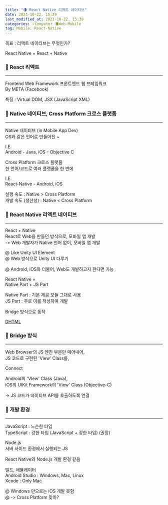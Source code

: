 ```yaml
---
title: "🌘 React Native 리액트 네이티브"
date: 2023-10-22. 15:39
last_modified_at: 2023-10-22. 15:39
categories: ⭐Computer 🌘Web-Mobile
tag: Mobile, React-Native
---
```


목표 : 리액트 네이티브는 무엇인가?  

React Native = React + Native  

### 💫 React 리액트

---

Frontend Web Framework 프론트엔드 웹 프레임워크  
By META (Facebook)  

특징 : Virtual DOM, JSX (JavaScript XML)  

### 💫 Native 네이티브, Cross Platform 크로스 플랫폼

---

Native 네이티브 (in Mobile App Dev)  
OS와 같은 언어로 만들어진 ~  

I.E.  
Android - Java, iOS - Objective C  

Cross Platform 크로스 플랫폼  
한 언어/코드로 여러 플랫폼을 한 번에  

I.E.  
React-Native - Android, iOS  

실행 속도 : Native \> Cross Platform  
개발 속도 (생산성) : Native \< Cross Platform  

### 💫 React Native 리액트 네이티브

---

React + Native  
React로 Web을 만들던 방식으로, 모바일 앱 개발  
-> Web 개발자가 Native 언어 없이, 모바일 앱 개발  

@ Like Unity UI Element  
@ Web 방식으로 Unity UI 다루기  

@ Android, iOS와 더불어, Web도 개발하고자 한다면 가능  

React Native =  
Native Part + JS Part  

Native Part : 기본 제공 모듈 그대로 사용  
JS Part : 주로 이를 작성하여 개발  

Bridge 방식으로 동작  

[DHTML](https://mascari4615.github.io/posts/DOM/)  

### 💫 Bridge 방식

---

Web Browser의 JS 엔진 부분만 떼어내어,  
JS 코드로 구현된 'View' Class를,  

Connect  

Android의 'VIew' Class (Java),  
iOS의 UIKit Framework의 'View' Class (Objective-C)  

-> JS 코드가 네이티브 API를 호출하도록 연결  

### 💫 개발 환경

---

JavaScript : 느슨한 타입  
TypeScript : 강한 타입 (JavaScript + 강한 타입) (권장)  

Node.js  
서버 사이드 환경에서 실행되는 JS  

React Native와 Node.js 개발 환경 같음  

빌드, 애뮬레이터  
Android Studio : Windows, Mac, Linux  
Xcode : Only Mac  

@ Windows 만으로는 iOS 개발 못함  
@ -> Cross Platform 맞아?  
